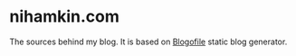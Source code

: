 nihamkin.com
============
The sources behind my blog. It is based on [Blogofile](http://blogofile.com) static blog generator.
